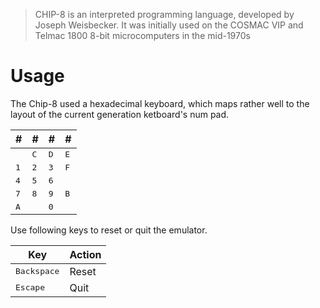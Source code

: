 > CHIP-8 is an interpreted programming language, developed by Joseph
> Weisbecker.  It was initially used on the COSMAC VIP and Telmac 1800 8-bit
> microcomputers in the mid-1970s

Usage
=====

The Chip-8 used a hexadecimal keyboard, which maps rather well to the layout of
the current generation ketboard's num pad.

|      #       |      #       |      #       |      #       |
|--------------|--------------|--------------|--------------|
|              | <kbd>C</kbd> | <kbd>D</kbd> | <kbd>E</kbd> |
| <kbd>1</kbd> | <kbd>2</kbd> | <kbd>3</kbd> | <kbd>F</kbd> |
| <kbd>4</kbd> | <kbd>5</kbd> | <kbd>6</kbd> |              |
| <kbd>7</kbd> | <kbd>8</kbd> | <kbd>9</kbd> | <kbd>B</kbd> |
| <kbd>A</kbd> |              | <kbd>0</kbd> |              |

Use following keys to reset or quit the emulator.

|         Key          | Action |
|----------------------|--------|
| <kbd>Backspace</kbd> | Reset  |
| <kbd>Escape</kbd>    | Quit   |
